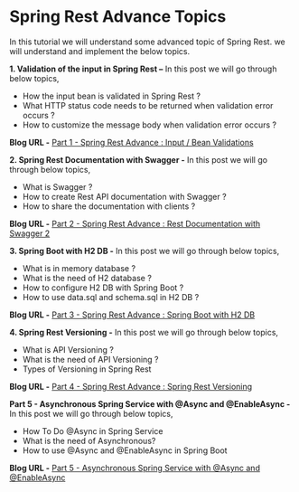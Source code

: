# Spring Rest Advance Topics

In this tutorial we will understand some advanced topic of Spring Rest. we will understand and implement the below topics.

**1. Validation of the input in Spring Rest –**  In this post we will go through below topics,
- How the input bean is validated in Spring Rest ?
- What HTTP status code needs to be returned when validation error occurs ?
- How to customize the message body when validation error occurs ?

**Blog URL -** [Part 1 - Spring Rest Advance : Input / Bean Validations](https://onlyfullstack.blogspot.com/2018/11/input-validation-in-spring-rest.html)

**2. Spring Rest Documentation with Swagger -** In this post we will go through below topics,
- What is Swagger ?
- How to create Rest API documentation with Swagger ?
- How to share the documentation with clients ?

**Blog URL -** [Part 2 - Spring Rest Advance : Rest Documentation with Swagger 2](https://onlyfullstack.blogspot.com/2018/11/rest-documentation-with-swagger.html)

**3. Spring Boot with H2 DB -**  In this post we will go through below topics,

- What is in memory database ?
- What is the need of H2 database ?
- How to configure H2 DB with Spring Boot ?
- How to use data.sql and schema.sql in H2 DB ?

**Blog URL -** [Part 3 - Spring Rest Advance : Spring Boot with H2 DB](https://onlyfullstack.blogspot.com/2018/11/spring-boot-with-h2-database.html)

**4. Spring Rest Versioning -**  In this post we will go through below topics,

- What is API Versioning ?
- What is the need of API Versioning ?
- Types of Versioning in Spring Rest

**Blog URL -** [Part 4 - Spring Rest Advance : Spring Rest Versioning](https://onlyfullstack.blogspot.com/2018/11/spring-rest-versioning.html)

**Part 5 - Asynchronous Spring Service with @Async and @EnableAsync -**  In this post we will go through below topics,

- How To Do @Async in Spring Service
- What is the need of Asynchronous?
- How to use @Async and @EnableAsync in Spring Boot

**Blog URL -** [Part 5 - Asynchronous Spring Service with @Async and @EnableAsync](https://onlyfullstack.blogspot.com/2019/04/spring-service-with-async.html)
